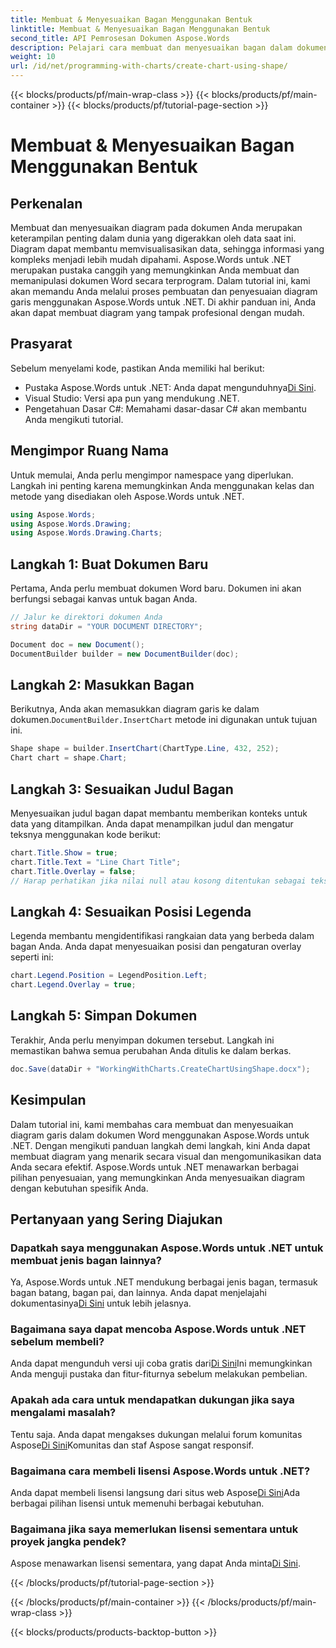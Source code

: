 ```yaml
---
title: Membuat & Menyesuaikan Bagan Menggunakan Bentuk
linktitle: Membuat & Menyesuaikan Bagan Menggunakan Bentuk
second_title: API Pemrosesan Dokumen Aspose.Words
description: Pelajari cara membuat dan menyesuaikan bagan dalam dokumen Word menggunakan Aspose.Words for .NET dengan panduan langkah demi langkah ini. Sempurna untuk visualisasi data.
weight: 10
url: /id/net/programming-with-charts/create-chart-using-shape/
---
```


{{< blocks/products/pf/main-wrap-class >}}
{{< blocks/products/pf/main-container >}}
{{< blocks/products/pf/tutorial-page-section >}}

# Membuat & Menyesuaikan Bagan Menggunakan Bentuk

## Perkenalan

Membuat dan menyesuaikan diagram pada dokumen Anda merupakan keterampilan penting dalam dunia yang digerakkan oleh data saat ini. Diagram dapat membantu memvisualisasikan data, sehingga informasi yang kompleks menjadi lebih mudah dipahami. Aspose.Words untuk .NET merupakan pustaka canggih yang memungkinkan Anda membuat dan memanipulasi dokumen Word secara terprogram. Dalam tutorial ini, kami akan memandu Anda melalui proses pembuatan dan penyesuaian diagram garis menggunakan Aspose.Words untuk .NET. Di akhir panduan ini, Anda akan dapat membuat diagram yang tampak profesional dengan mudah.

## Prasyarat

Sebelum menyelami kode, pastikan Anda memiliki hal berikut:

-  Pustaka Aspose.Words untuk .NET: Anda dapat mengunduhnya[Di Sini](https://releases.aspose.com/words/net/).
- Visual Studio: Versi apa pun yang mendukung .NET.
- Pengetahuan Dasar C#: Memahami dasar-dasar C# akan membantu Anda mengikuti tutorial.

## Mengimpor Ruang Nama

Untuk memulai, Anda perlu mengimpor namespace yang diperlukan. Langkah ini penting karena memungkinkan Anda menggunakan kelas dan metode yang disediakan oleh Aspose.Words untuk .NET.

```csharp
using Aspose.Words;
using Aspose.Words.Drawing;
using Aspose.Words.Drawing.Charts;
```

## Langkah 1: Buat Dokumen Baru

Pertama, Anda perlu membuat dokumen Word baru. Dokumen ini akan berfungsi sebagai kanvas untuk bagan Anda.

```csharp
// Jalur ke direktori dokumen Anda
string dataDir = "YOUR DOCUMENT DIRECTORY";

Document doc = new Document();
DocumentBuilder builder = new DocumentBuilder(doc);
```

## Langkah 2: Masukkan Bagan

 Berikutnya, Anda akan memasukkan diagram garis ke dalam dokumen.`DocumentBuilder.InsertChart` metode ini digunakan untuk tujuan ini.

```csharp
Shape shape = builder.InsertChart(ChartType.Line, 432, 252);
Chart chart = shape.Chart;
```

## Langkah 3: Sesuaikan Judul Bagan

Menyesuaikan judul bagan dapat membantu memberikan konteks untuk data yang ditampilkan. Anda dapat menampilkan judul dan mengatur teksnya menggunakan kode berikut:

```csharp
chart.Title.Show = true;
chart.Title.Text = "Line Chart Title";
chart.Title.Overlay = false;
// Harap perhatikan jika nilai null atau kosong ditentukan sebagai teks judul, judul yang dibuat secara otomatis akan ditampilkan.
```

## Langkah 4: Sesuaikan Posisi Legenda

Legenda membantu mengidentifikasi rangkaian data yang berbeda dalam bagan Anda. Anda dapat menyesuaikan posisi dan pengaturan overlay seperti ini:

```csharp
chart.Legend.Position = LegendPosition.Left;
chart.Legend.Overlay = true;
```

## Langkah 5: Simpan Dokumen

Terakhir, Anda perlu menyimpan dokumen tersebut. Langkah ini memastikan bahwa semua perubahan Anda ditulis ke dalam berkas.

```csharp
doc.Save(dataDir + "WorkingWithCharts.CreateChartUsingShape.docx");
```

## Kesimpulan

Dalam tutorial ini, kami membahas cara membuat dan menyesuaikan diagram garis dalam dokumen Word menggunakan Aspose.Words untuk .NET. Dengan mengikuti panduan langkah demi langkah, kini Anda dapat membuat diagram yang menarik secara visual dan mengomunikasikan data Anda secara efektif. Aspose.Words untuk .NET menawarkan berbagai pilihan penyesuaian, yang memungkinkan Anda menyesuaikan diagram dengan kebutuhan spesifik Anda.

## Pertanyaan yang Sering Diajukan

### Dapatkah saya menggunakan Aspose.Words untuk .NET untuk membuat jenis bagan lainnya?

 Ya, Aspose.Words untuk .NET mendukung berbagai jenis bagan, termasuk bagan batang, bagan pai, dan lainnya. Anda dapat menjelajahi dokumentasinya[Di Sini](https://reference.aspose.com/words/net/) untuk lebih jelasnya.

### Bagaimana saya dapat mencoba Aspose.Words untuk .NET sebelum membeli?

 Anda dapat mengunduh versi uji coba gratis dari[Di Sini](https://releases.aspose.com/)Ini memungkinkan Anda menguji pustaka dan fitur-fiturnya sebelum melakukan pembelian.

### Apakah ada cara untuk mendapatkan dukungan jika saya mengalami masalah?

 Tentu saja. Anda dapat mengakses dukungan melalui forum komunitas Aspose[Di Sini](https://forum.aspose.com/c/words/8)Komunitas dan staf Aspose sangat responsif.

### Bagaimana cara membeli lisensi Aspose.Words untuk .NET?

 Anda dapat membeli lisensi langsung dari situs web Aspose[Di Sini](https://purchase.aspose.com/buy)Ada berbagai pilihan lisensi untuk memenuhi berbagai kebutuhan.

### Bagaimana jika saya memerlukan lisensi sementara untuk proyek jangka pendek?

 Aspose menawarkan lisensi sementara, yang dapat Anda minta[Di Sini](https://purchase.aspose.com/temporary-license/).

{{< /blocks/products/pf/tutorial-page-section >}}

{{< /blocks/products/pf/main-container >}}
{{< /blocks/products/pf/main-wrap-class >}}

{{< blocks/products/products-backtop-button >}}
